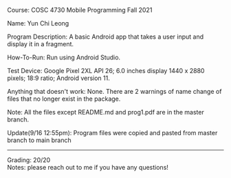Course: COSC 4730 Mobile Programming Fall 2021

Name: Yun Chi Leong 

Program Description: A basic Android app that takes a user input and display it in a fragment.

How-To-Run: Run using Android Studio. 

Test Device: Google Pixel 2XL API 26; 6.0 inches display 1440 x 2880 pixels; 18:9 ratio; Android version 11.

Anything that doesn't work: None. There are 2 warnings of name change of files that no longer exist in the package.

Note: All the files except README.md and prog1.pdf are in the master branch.

Update(9/16 12:55pm): Program files were copied and pasted from master branch to main branch 

------------------
Grading: 20/20    
Notes: please reach out to me if you have any questions!
